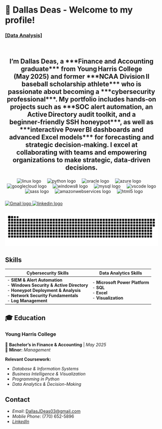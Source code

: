 # 💼 Dallas Deas - Welcome to my profile!

### [[Data Analysis]](https://github.com/DallasDeas/BI-projects-)
<br clear="both">

<h2 align="center">I’m Dallas Deas, a ***Finance and Accounting graduate*** from Young Harris College (May 2025) and former ***NCAA Division II baseball scholarship athlete*** who is passionate about becoming a ***cybersecurity professional***. My portfolio includes hands‑on projects such as ***SOC alert automation, an Active Directory audit toolkit, and a beginner‑friendly SSH honeypot***, as well as ***interactive Power BI dashboards and advanced Excel models*** for forecasting and strategic decision‑making. I excel at collaborating with teams and empowering organizations to make strategic, data‑driven decisions.</h2>

###

<div align="center">
  <img src="https://cdn.simpleicons.org/linux/FCC624" height="30" alt="linux logo"  />
  <img width="12" />
  <img src="https://cdn.jsdelivr.net/gh/devicons/devicon/icons/python/python-original.svg" height="30" alt="python logo"  />
  <img width="12" />
  <img src="https://cdn.jsdelivr.net/gh/devicons/devicon/icons/oracle/oracle-original.svg" height="30" alt="oracle logo"  />
  <img width="12" />
  <img src="https://cdn.jsdelivr.net/gh/devicons/devicon/icons/azure/azure-original.svg" height="30" alt="azure logo"  />
  <img width="12" />
  <img src="https://cdn.jsdelivr.net/gh/devicons/devicon/icons/googlecloud/googlecloud-original.svg" height="30" alt="googlecloud logo"  />
  <img width="12" />
  <img src="https://cdn.jsdelivr.net/gh/devicons/devicon/icons/windows8/windows8-original.svg" height="30" alt="windows8 logo"  />
  <img width="12" />
  <img src="https://cdn.jsdelivr.net/gh/devicons/devicon/icons/mysql/mysql-original.svg" height="30" alt="mysql logo"  />
  <img width="12" />
  <img src="https://cdn.jsdelivr.net/gh/devicons/devicon/icons/vscode/vscode-original.svg" height="30" alt="vscode logo"  />
  <img width="12" />
  <img src="https://cdn.jsdelivr.net/gh/devicons/devicon/icons/sass/sass-original.svg" height="30" alt="sass logo"  />
  <img width="12" />
  <img src="https://skillicons.dev/icons?i=aws" height="30" alt="amazonwebservices logo"  />
  <img width="12" />
  <img src="https://cdn.jsdelivr.net/gh/devicons/devicon/icons/html5/html5-original.svg" height="30" alt="html5 logo"  />
</div>

###

<div align="left">
  <a href="https://mail.google.com/mail/u/?authuser=dallasjdeas03%40gmail.com#inbox" target="_blank">
  <img src="https://img.shields.io/static/v1?message=Gmail&logo=gmail&label=&color=D14836&logoColor=white&labelColor=&style=flat" height="35" alt="Gmail logo" />
</a>
  </a>
  <a href="https://www.linkedin.com/in/dallas-deas-0b5978302/" target="_blank">
    <img src="https://img.shields.io/static/v1?message=LinkedIn&logo=linkedin&label=&color=0077B5&logoColor=white&labelColor=&style=flat" height="35" alt="linkedin logo"  />
  </a>
</div>

###

<img src="https://raw.githubusercontent.com/DallasDeas/DallasDeas/output/snake.svg" alt="Snake animation" />

###

## Skills

| **Cybersecurity Skills** | **Data Analytics Skills** |
| --- | --- |
| - **SIEM & Alert Automation**<br>- **Windows Security & Active Directory**<br>- **Honeypot Deployment & Analysis**<br>- **Network Security Fundamentals**<br>- **Log Management** | - **Microsoft Power Platform**<br>- **SQL**<br>- **Excel**<br>- **Visualization** |




## 🎓 Education
### Young Harris College  
📍 **Bachelor’s in Finance & Accounting** | *May 2025*  
📌 **Minor:** *Management*  

**Relevant Coursework:**  
- *Database & Information Systems*
- *Business Intelligence & Visualization*
- *Programming in Python*
- *Data Analytics & Decision-Making*

## Contact
- *Email*: DallasJDeas03@gmail.com
- *Moblie Phone*: (770) 652-5896
- *[LinkedIn](https://www.linkedin.com/in/dallas-deas-0b5978302/)*
